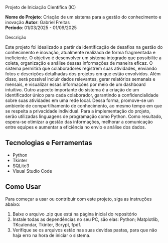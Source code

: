 Projeto de Iniciação Científica (IC)

**Nome do Projeto**: Criação de um sistema para a gestão do conhecimento e inovação 
**Autor**: Gabriel Freitas  
**Período**: 01/03/2025 - 01/09/2025  

Descrição

Este projeto foi idealizado a partir da identificação de desafios na gestão do conhecimento e inovação, atualmente realizada de forma fragmentada e ineficiente. O objetivo é desenvolver um sistema integrado que possibilite a coleta, organização e análise dessas informações de maneira eficaz. O sistema permitirá que colaboradores registrem suas atividades, enviando fotos e descrições detalhadas dos projetos em que estão envolvidos. Além disso, será possível incluir dados relevantes, gerar relatórios semanais e mensais, e visualizar essas informações por meio de um dashboard intuitivo. Outro aspecto importante do sistema é a criação de um identificador único para cada colaborador, garantindo a confidencialidade sobre suas atividades em uma rede local. Dessa forma, promove-se um ambiente de compartilhamento de conhecimento, ao mesmo tempo em que se respeita a privacidade individual. Para a implementação do projeto, serão utilizadas linguagens de programação como Python. Como resultado, espera-se otimizar a gestão das informações, melhorar a comunicação entre equipes e aumentar a eficiência no envio e análise dos dados.

## Tecnologias e Ferramentas

- Python
- Tkinter
- SQLite3
- Visual Studio Code

## Como Usar

Para começar a usar ou contribuir com este projeto, siga as instruções abaixo:

1. Baixe o arquivo .zip que está na página inicial do repositório
2. Instale todas as dependências no seu PC, são elas: Python; Matplotlib, TKcalendar, Tkinter, Bcrypt, fpdf.
3. Verifique se os arquivos estão nas suas devidas pastas, para que não haja erro na hora de iniciar o sistema.
